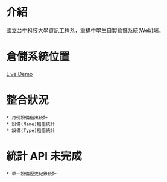 # 介紹
國立台中科技大學資訊工程系，重構中學生自製倉儲系統(Web)端。

# 倉儲系統位置

[Live Demo](http://vot.topweb.io/)

# 整合狀況
	* 月份設備借出統計
	* 設備(Name)租借統計
	* 設備(Type)租借統計

# 統計 API 未完成
	* 單一設備歷史紀錄統計

